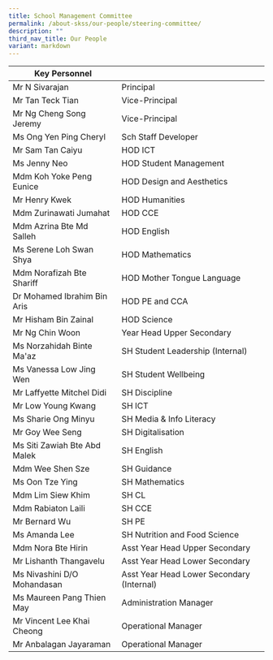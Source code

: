 ```yaml
---
title: School Management Committee
permalink: /about-skss/our-people/steering-committee/
description: ""
third_nav_title: Our People
variant: markdown
---
```

| Key Personnel                |                                |
|------------------------------|--------------------------------|
| Mr N Sivarajan               | Principal                      |
| Mr Tan Teck Tian         | Vice-Principal                 |
| Mr Ng Cheng Song Jeremy           | Vice-Principal                 |
| Ms Ong Yen Ping Cheryl       | Sch Staff Developer            |
| Mr Sam Tan Caiyu             | HOD ICT                        |
| Ms Jenny Neo                 | HOD Student Management         |
| Mdm Koh Yoke Peng Eunice     | HOD Design and Aesthetics      |
| Mr Henry Kwek                | HOD Humanities                 |
| Mdm Zurinawati Jumahat       | HOD CCE                        |
| Mdm Azrina Bte Md Salleh              | HOD English                    |
| Ms Serene Loh Swan Shya      | HOD Mathematics                |
| Mdm Norafizah Bte Shariff             | HOD Mother Tongue Language     |
| Dr Mohamed Ibrahim Bin Aris      | HOD PE and CCA                 |
| Mr Hisham Bin Zainal         | HOD Science                    |
| Mr Ng Chin Woon              | Year Head Upper Secondary      |
| Ms Norzahidah Binte Ma'az               | SH Student Leadership (Internal)          |
| Ms Vanessa Low Jing Wen                  | SH Student Wellbeing           |
| Mr Laffyette Mitchel Didi    | SH Discipline                  |
| Mr Low Young Kwang           | SH ICT                         |
| Ms Sharie Ong Minyu           | SH Media & Info Literacy                      |
| Mr Goy Wee Seng           | SH Digitalisation                      |
| Ms Siti Zawiah Bte Abd Malek | SH English                     |
| Mdm Wee Shen Sze             | SH Guidance                    |
| Ms Oon Tze Ying                 | SH Mathematics                 |
| Mdm Lim Siew Khim            | SH CL                          |
| Mdm Rabiaton Laili           | SH CCE                          |
| Mr Bernard Wu                | SH PE                          |
| Ms Amanda Lee                | SH Nutrition and Food Science  |
| Mdm Nora Bte Hirin           | Asst Year Head Upper Secondary |
| Mr Lishanth Thangavelu       | Asst Year Head Lower Secondary |
| Ms Nivashini D/O Mohandasan      | Asst Year Head Lower Secondary (Internal) |
| Ms Maureen Pang Thien May    | Administration Manager         |
| Mr Vincent Lee Khai Cheong   | Operational Manager            |
| Mr Anbalagan Jayaraman  | Operational Manager            |